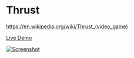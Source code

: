 # Thrust
https://en.wikipedia.org/wiki/Thrust_(video_game)

[Live Demo][1]

[![Screenshot][2]][1]

  [1]: http://codewithoutborders.com/Thrust/
  [2]: https://user-images.githubusercontent.com/1088194/30404179-3a2e56e8-989a-11e7-9e48-b36db34eee19.png (Live Demo)
